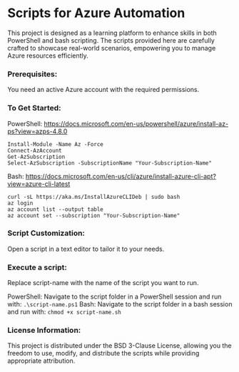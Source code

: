 # Scripts for Azure Automation
This project is designed as a learning platform to enhance skills in both PowerShell and bash scripting. The scripts provided here are carefully crafted to showcase real-world scenarios, empowering you to manage Azure resources efficiently.

### Prerequisites:
You need an active Azure account with the required permissions.

### To Get Started:
PowerShell: https://docs.microsoft.com/en-us/powershell/azure/install-az-ps?view=azps-4.8.0
```
Install-Module -Name Az -Force
Connect-AzAccount
Get-AzSubscription
Select-AzSubscription -SubscriptionName "Your-Subscription-Name"
```
Bash: https://docs.microsoft.com/en-us/cli/azure/install-azure-cli-apt?view=azure-cli-latest
```
curl -sL https://aka.ms/InstallAzureCLIDeb | sudo bash
az login
az account list --output table
az account set --subscription "Your-Subscription-Name"
```


### Script Customization:
Open a script in a text editor to tailor it to your needs.

### Execute a script:
Replace script-name with the name of the script you want to run.

PowerShell:
Navigate to the script folder in a PowerShell session and run with:
`
.\script-name.ps1
`
Bash:
Navigate to the script folder in a bash session and run with:
`
chmod +x script-name.sh
`

### License Information:
This project is distributed under the BSD 3-Clause License, allowing you the freedom to use, modify, and distribute the scripts while providing appropriate attribution.

